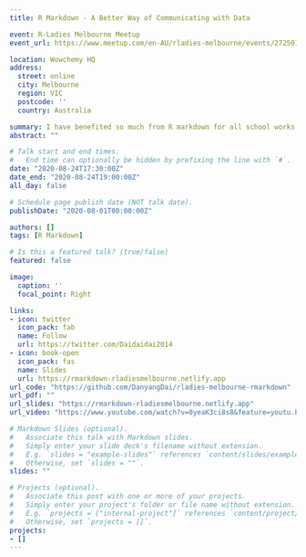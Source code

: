 ```yaml
---
title: R Markdown - A Better Way of Communicating with Data

event: R-Ladies Melbourne Meetup 
event_url: https://www.meetup.com/en-AU/rladies-melbourne/events/272501382/

location: Wowchemy HQ
address: 
  street: online
  city: Melbourne 
  region: VIC
  postcode: ''
  country: Australia

summary: I have benefited so much from R markdown for all school works and research, would like to share some experience with R-Ladies!
abstract: ""

# Talk start and end times.
#   End time can optionally be hidden by prefixing the line with `#`.
date: "2020-08-24T17:30:00Z"
date_end: "2020-08-24T19:00:00Z"
all_day: false

# Schedule page publish date (NOT talk date).
publishDate: "2020-08-01T00:00:00Z"

authors: []
tags: [R Markdown]

# Is this a featured talk? (true/false)
featured: false

image:
  caption: ''
  focal_point: Right

links:
- icon: twitter
  icon_pack: fab
  name: Follow
  url: https://twitter.com/Daidaidai2014
- icon: book-open
  icon_pack: fas
  name: Slides
  url: https://rmarkdown-rladiesmelbourne.netlify.app
url_code: "https://github.com/DanyangDai/rladies-melbourne-rmarkdown"
url_pdf: ""
url_slides: "https://rmarkdown-rladiesmelbourne.netlify.app"
url_video: "https://www.youtube.com/watch?v=0yeaK3ci8s8&feature=youtu.be"

# Markdown Slides (optional).
#   Associate this talk with Markdown slides.
#   Simply enter your slide deck's filename without extension.
#   E.g. `slides = "example-slides"` references `content/slides/example-slides.md`.
#   Otherwise, set `slides = ""`.
slides: ""

# Projects (optional).
#   Associate this post with one or more of your projects.
#   Simply enter your project's folder or file name without extension.
#   E.g. `projects = ["internal-project"]` references `content/project/deep-learning/index.md`.
#   Otherwise, set `projects = []`.
projects:
- []
---
```

